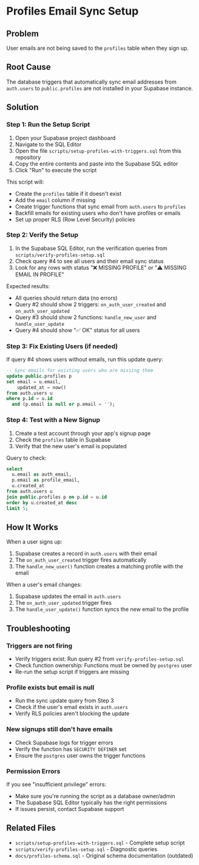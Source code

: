 # Profiles Email Sync Setup

## Problem
User emails are not being saved to the `profiles` table when they sign up.

## Root Cause
The database triggers that automatically sync email addresses from `auth.users` to `public.profiles` are not installed in your Supabase instance.

## Solution

### Step 1: Run the Setup Script

1. Open your Supabase project dashboard
2. Navigate to the SQL Editor
3. Open the file `scripts/setup-profiles-with-triggers.sql` from this repository
4. Copy the entire contents and paste into the Supabase SQL editor
5. Click "Run" to execute the script

This script will:
- Create the `profiles` table if it doesn't exist
- Add the `email` column if missing
- Create trigger functions that sync email from `auth.users` to `profiles`
- Backfill emails for existing users who don't have profiles or emails
- Set up proper RLS (Row Level Security) policies

### Step 2: Verify the Setup

1. In the Supabase SQL Editor, run the verification queries from `scripts/verify-profiles-setup.sql`
2. Check query #4 to see all users and their email sync status
3. Look for any rows with status "❌ MISSING PROFILE" or "⚠️ MISSING EMAIL IN PROFILE"

Expected results:
- All queries should return data (no errors)
- Query #2 should show 2 triggers: `on_auth_user_created` and `on_auth_user_updated`
- Query #3 should show 2 functions: `handle_new_user` and `handle_user_update`
- Query #4 should show "✅ OK" status for all users

### Step 3: Fix Existing Users (if needed)

If query #4 shows users without emails, run this update query:

```sql
-- Sync emails for existing users who are missing them
update public.profiles p
set email = u.email,
    updated_at = now()
from auth.users u
where p.id = u.id
  and (p.email is null or p.email = '');
```

### Step 4: Test with a New Signup

1. Create a test account through your app's signup page
2. Check the `profiles` table in Supabase
3. Verify that the new user's email is populated

Query to check:
```sql
select 
  u.email as auth_email,
  p.email as profile_email,
  u.created_at
from auth.users u
join public.profiles p on p.id = u.id
order by u.created_at desc
limit 5;
```

## How It Works

When a user signs up:
1. Supabase creates a record in `auth.users` with their email
2. The `on_auth_user_created` trigger fires automatically
3. The `handle_new_user()` function creates a matching profile with the email

When a user's email changes:
1. Supabase updates the email in `auth.users`
2. The `on_auth_user_updated` trigger fires
3. The `handle_user_update()` function syncs the new email to the profile

## Troubleshooting

### Triggers are not firing
- Verify triggers exist: Run query #2 from `verify-profiles-setup.sql`
- Check function ownership: Functions must be owned by `postgres` user
- Re-run the setup script if triggers are missing

### Profile exists but email is null
- Run the sync update query from Step 3
- Check if the user's email exists in `auth.users`
- Verify RLS policies aren't blocking the update

### New signups still don't have emails
- Check Supabase logs for trigger errors
- Verify the function has `SECURITY DEFINER` set
- Ensure the `postgres` user owns the trigger functions

### Permission Errors
If you see "insufficient privilege" errors:
- Make sure you're running the script as a database owner/admin
- The Supabase SQL Editor typically has the right permissions
- If issues persist, contact Supabase support

## Related Files
- `scripts/setup-profiles-with-triggers.sql` - Complete setup script
- `scripts/verify-profiles-setup.sql` - Diagnostic queries
- `docs/profiles-schema.sql` - Original schema documentation (outdated)
